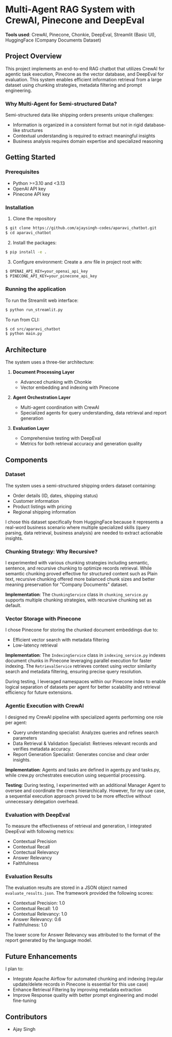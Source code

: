 # Multi-Agent RAG System with CrewAI, Pinecone and DeepEval

**Tools used**: CrewAI, Pinecone, Chonkie, DeepEval, Streamlit (Basic UI), HuggingFace (Company Documents Dataset) 

## Project Overview

This project implements an end-to-end RAG chatbot that utilizes CrewAI for agentic task execution, Pinecone as the vector database, and DeepEval for evaluation. This system enables efficient information retrieval from a large dataset using chunking strategies, metadata filtering and prompt engineering. 

### Why Multi-Agent for Semi-structured Data?

Semi-structured data like shipping orders presents unique challenges:
- Information is organized in a consistent format but not in rigid database-like structures
- Contextual understanding is required to extract meaningful insights
- Business analysis requires domain expertise and specialized reasoning

## Getting Started

### Prerequisites
- Python >=3.10 and <3.13
- OpenAI API key
- Pinecone API key 

### Installation
1. Clone the repository
```bash
$ git clone https://github.com/ajaysingh-codes/aparavi_chatbot.git
$ cd aparavi_chatbot
```

2. Install the packages:
```bash
$ pip install -e .
```

3. Configure environment: Create a .env file in project root with:
```bash
$ OPENAI_API_KEY=your_openai_api_key
$ PINECONE_API_KEY=your_pinecone_api_key
```

### Running the application

To run the Streamlit web interface:
```bash
$ python run_streamlit.py
```

To run from CLI:
```bash
$ cd src/aparavi_chatbot
$ python main.py
```

## Architecture

The system uses a three-tier architecture:
1. **Document Processing Layer**
    - Advanced chunking with Chonkie
    - Vector embedding and indexing with Pinecone

2. **Agent Orchestration Layer**
    - Multi-agent coordination with CrewAI
    - Specialized agents for query understanding, data retrieval and report generation

3. **Evaluation Layer**
    - Comprehensive testing with DeepEval
    - Metrics for both retrieval accuracy and generation quality

## Components

### Dataset

The system uses a semi-structured shipping orders dataset containing:
- Order details (ID, dates, shipping status)
- Customer information
- Product listings with pricing
- Regional shipping information

I chose this dataset specifically from HuggingFace because it represents a real-word business scenario where multiple specialized skills (query parsing, data retrieval, business analysis) are needed to extract actionable insights. 

### Chunking Strategy: Why Recursive?
I experimented with various chunking strategies including semantic, sentence, and recursive chunking to optimize records retrieval. While semantic chunking proved effective for structured content such as Plain text, recursive chunking offered more balanced chunk sizes and better meaning preservation for "Company Documents" dataset.

**Implementation**: The `ChunkingService` class in `chunking_service.py` supports multiple chunking strategies, with recursive chunking set as default. 

### Vector Storage with Pinecone
I chose Pinecone for storing the chunked document embeddings due to:
- Efficient vector search with metadata filtering
- Low-latency retrieval

**Implementation**: The `IndexingService` class in `indexing_service.py` indexes document chunks in Pinecone leveraging parallel execution for faster indexing. The `RetrievalService` retrieves context using vector similarity search and metadata filtering, ensuring precise query resolution.

During testing, I leveraged namespaces within our Pinecone index to enable logical separation of datasets per agent for better scalability and retrieval efficiency for future extensions. 

### Agentic Execution with CrewAI
I designed my CrewAI pipeline with specialized agents performing one role per agent:
- Query understanding specialist: Analyzes queries and refines search parameters
- Data Retrieval & Validation Specialist: Retrieves relevant records and verifies metadata accuracy.
- Report Generation Specialist: Generates concise and clear order insights.

**Implementation**: Agents and tasks are defined in agents.py and tasks.py, while crew.py orchestrates execution using sequential processing.

**Testing**: During testing, I experimented with an additional Manager Agent to oversee and coordinate the crews hierarchically. However, for my use case, a sequential execution approach proved to be more effective without unnecessary delegation overhead. 

### Evaluation with DeepEval
To measure the effectiveness of retrieval and generation, I integrated DeepEval with following metrics:
- Contextual Precision
- Contextual Recall
- Contectual Relevancy
- Answer Relevancy
- Faithfulness

### Evaluation Results

The evaluation results are stored in a JSON object named `evaluate_results.json`. The framework provided the following scores:
- Contextual Precision: 1.0
- Contextual Recall: 1.0
- Contextual Relevancy: 1.0
- Answer Relevancy: 0.6
- Faithfulness: 1.0

The lower score for Answer Relevancy was attributed to the format of the report generated by the language model.

## Future Enhancements
I plan to:
- Integrate Apache Airflow for automated chunking and indexing (regular update/delete records in Pinecone is essential for this use case)
- Enhance Retrieval Filtering by improving metadata extraction
- Improve Response quality with better prompt engineering and model fine-tuning

## Contributors
- Ajay Singh


